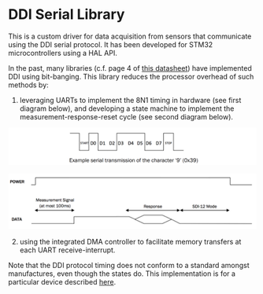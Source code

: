 # DDI Serial Library

This is a custom driver for data acquisition from sensors that communicate using the DDI serial protocol. It has been developed for STM32 microcontrollers using a HAL API.

In the past, many libraries (c.f. page 4 of [this datasheet](http://www.ictinternational.com/content/uploads/2014/03/5TE-Integrators-Guide.pdf)) have implemented DDI using bit-banging. This library reduces the processor overhead of such methods by:

1) leveraging UARTs to implement the 8N1 timing in hardware (see first diagram below), and developing a state machine to implement the measurement-response-reset cycle (see second diagram below).

![Fig. 1: ASCII Character Structure](/images/DDI_ASCII_Char_Structure.png)

![Fig. 2: DDI Timing Diagram](/images/DDI_Timing_Diagram.png)

2) using the integrated DMA controller to facilitate memory transfers at each UART receive-interrupt.

Note that the DDI protocol timing does not conform to a standard amongst manufactures, even though the states do. This implementation is for a particular device described [here](http://www.ictinternational.com/content/uploads/2014/03/5TE-Integrators-Guide.pdf).
